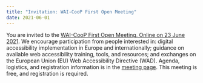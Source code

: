 ```yaml
---
title: "Invitation: WAI-CooP First Open Meeting"
date: 2021-06-01
---
```


<p>You are invited to the <a href="https://www.edf-feph.org/events-slug/wai-coop-first-open-meeting/">WAI-CooP First Open Meeting, Online on 23 June 2021</a>. We encourage participation from people interested in: digital accessibility implementation in Europe and internationally; guidance on available web accessibility training, tools, and resources; and exchanges on the European Union (EU) Web Accessibility Directive (WAD). Agenda, logistics, and registration information is in the <a href="https://www.edf-feph.org/events-slug/wai-coop-first-open-meeting/">meeting page</a>. This meeting is free, and registration is required.</p>
	
